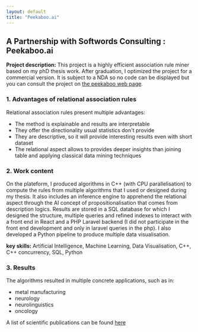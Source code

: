 ```yaml
---
layout: default
title: "Peekaboo.ai"
---
```


## A Partnership with Softwords Consulting : Peekaboo.ai

**Project description:** This project is a highly efficient association rule miner based on my phD thesis work. After graduation, I optimized the project for a commercial version. It is subject to a NDA so no code can be displayed but you can consult the project on [the peekaboo web page](https://peekaboo.ai/). 


### 1. Advantages of relational association rules

Relational association rules present multiple advantages:
- The method is explainable and results are interpretable
- They offer the directionality usual statistics don't provide
- They are descriptive, so it will provide interesting results even with short dataset
- The relational aspect allows to provides deeper insights than joining table and applying classical data mining techniques


### 2. Work content

On the plateform, I produced algorithms in C++ (with CPU parallelisation) to compute the rules from multiple algorithms that I used or designed during my thesis. It also includes an inference engine to apprehend the relational aspect through the AI concept of propositionalisation that comes from description logics. Results are stored in a SQL database for which I designed the structure, multiple queries and refined indexes to interact with a front end in React and a PHP Laravel backend (I did not participate in the front end development and only in laravel queries in the php). I also developed a Python pipeline to produce multiple data visualisation.

**key skills:** Artificial Intelligence, Machine Learning, Data Visualisation, C++, C++ concurrency, SQL, Python


### 3. Results

The algorithms resulted in multiple concrete applications, such as in: 
- metal manufacturing
- neurology
- neurolinguistics
- oncology

A list of scientific publications can be found [here](https://scholar.google.com/citations?user=3pcvJ90AAAAJ&hl=fr)
